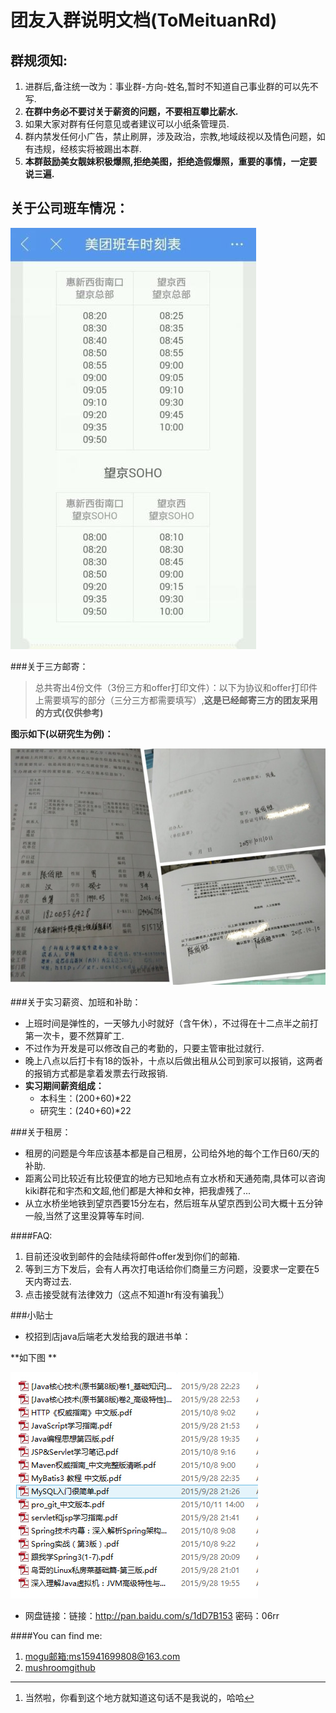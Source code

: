 # **团友入群说明文档(ToMeituanRd)**

## 群规须知:

1. 进群后,备注统一改为：事业群-方向-姓名,暂时不知道自己事业群的可以先不写.
2. **在群中务必不要讨关于薪资的问题，不要相互攀比薪水.**
3. 如果大家对群有任何意见或者建议可以小纸条管理员.
4. 群内禁发任何小广告，禁止刷屏，涉及政治，宗教,地域歧视以及情色问题，如有违规，经核实将被踢出本群.
5. **本群鼓励美女靓妹积极爆照,拒绝美图，拒绝造假爆照，重要的事情，一定要说三遍.**

## 关于公司班车情况：

![](./pic/banche.jpg)

###关于三方邮寄：

> 总共寄出4份文件（3份三方和offer打印文件）：以下为协议和offer打印件上需要填写的部分（三分三方都需要填写）,**这是已经邮寄三方的团友采用的方式(仅供参考)**

**图示如下(以研究生为例)：**

![](./pic/sanfang.jpg)


###关于实习薪资、加班和补助：

- 上班时间是弹性的，一天够九小时就好（含午休），不过得在十二点半之前打第一次卡，要不然算旷工.
- 不过作为开发是可以修改自己的考勤的，只要主管审批过就行.
- 晚上八点以后打卡有18的饭补，十点以后做出租从公司到家可以报销，这两者的报销方式都是拿着发票去行政报销.
- **实习期间薪资组成：**
    * 本科生：(200+60)*22
    * 研究生：(240+60)*22

###关于租房：

* 租房的问题是今年应该基本都是自己租房，公司给外地的每个工作日60/天的补助.
* 距离公司比较近有比较便宜的地方已知地点有立水桥和天通苑南,具体可以咨询kiki群花和宇杰和文超,他们都是大神和女神，把我虐残了...
* 从立水桥坐地铁到望京西要15分左右，然后班车从望京西到公司大概十五分钟一般,当然了这里没算等车时间.

####FAQ:

1. 目前还没收到邮件的会陆续将邮件offer发到你们的邮箱.
2. 等到三方下发后，会有人再次打电话给你们商量三方问题，没要求一定要在5天内寄过去.
3. 点击接受就有法律效力（这点不知道hr有没有骗我[^1]）

###小贴士
* 校招到店java后端老大发给我的跟进书单：

**如下图 **

![](./pic/javaBookList.jpg)

* 网盘链接：链接：http://pan.baidu.com/s/1dD7B153 密码：06rr

[^1]:  当然啦，你看到这个地方就知道这句话不是我说的，哈哈

####You can find me:

1. [mogu邮箱:ms15941699808@163.com](163邮箱)
2. [mushroomgithub](https://github.com/mushroomgithub)
